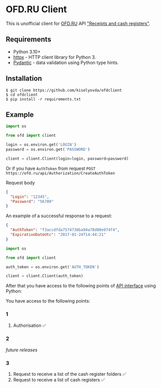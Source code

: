 # OFD.RU Client

This is unofficial client for [OFD.RU](https://ofd.ru/)
API ["Receipts and cash registers"](https://ofd.ru/razrabotchikam/cheki-i-kkt#авторизация_через_authtoken).

## Requirements

- Python 3.10+
- [httpx](https://github.com/encode/httpx) - HTTP client library for Python 3.
- [Pydantic](https://github.com/pydantic/pydantic) - data validation using Python type hints.

## Installation

```
$ git clone https://github.com/kiselyovda/ofdclient
$ cd ofdclient
$ pip install -r requirements.txt
```

## Example

```python
import os

from ofd import client

login = os.environ.get('LOGIN')
password = os.environ.get('PASSWORD')

client = client.Client(login=login, password=password)
```

Or if you have `AuthToken` from request `POST https://ofd.ru/api/Authorization/CreateAuthToken`

Request body

```json
{
  "Login": "12345",
  "Password": "56789"
}
```

An example of a successful response to a request:

```json
{
  "AuthToken": "f3accdfda7574736ba94a78d00e974f4",
  "ExpirationDateUtc": "2017-01-24T14:44:21"
}
```

```python
import os

from ofd import client

auth_token = os.environ.get('AUTH_TOKEN')

client = client.Client(auth_token)
```

After that you have access to the following points
of [API interface](https://ofd.ru/razrabotchikam/cheki-i-kkt#авторизация_через_authtoken) using Python:

You have access to the following points:

### 1

1. Authorisation ✅

### 2

*future releases*

### 3

1. Request to receive a list of the cash register folders ✅
2. Request to receive a list of cash registers ✅